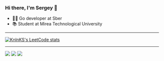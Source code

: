 ### Hi there, I'm Sergey 👋


- :technologist: Go developer at Sber
- :books: Student at Mirea Technological University
_________________
[![KnlnKS's LeetCode stats](https://leetcode-stats-six.vercel.app/api?username=gxrlxv&theme=dark)](https://github.com/KnlnKS/leetcode-stats)
_________________
![](https://github-profile-summary-cards.vercel.app/api/cards/profile-details?username=gxrlxv&theme=github_dark)
![](https://github-profile-summary-cards.vercel.app/api/cards/most-commit-language?username=gxrlxv&theme=github_dark)
![](https://github-profile-summary-cards.vercel.app/api/cards/stats?username=gxrlxv&theme=github_dark)
